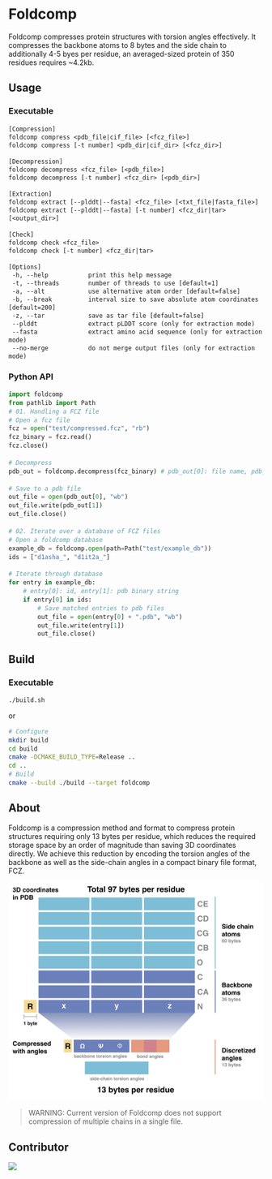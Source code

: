 # Foldcomp
Foldcomp compresses protein structures with torsion angles effectively. It compresses the backbone atoms to 8 bytes and the side chain to additionally 4-5 byes per residue, an averaged-sized protein of 350 residues requires ~4.2kb.

## Usage

### Executable
```
[Compression]
foldcomp compress <pdb_file|cif_file> [<fcz_file>]
foldcomp compress [-t number] <pdb_dir|cif_dir> [<fcz_dir>]

[Decompression]
foldcomp decompress <fcz_file> [<pdb_file>]
foldcomp decompress [-t number] <fcz_dir> [<pdb_dir>]

[Extraction]
foldcomp extract [--plddt|--fasta] <fcz_file> [<txt_file|fasta_file>]
foldcomp extract [--plddt|--fasta] [-t number] <fcz_dir|tar> [<output_dir>]

[Check]
foldcomp check <fcz_file>
foldcomp check [-t number] <fcz_dir|tar>

[Options]
 -h, --help           print this help message
 -t, --threads        number of threads to use [default=1]
 -a, --alt            use alternative atom order [default=false]
 -b, --break          interval size to save absolute atom coordinates [default=200]
 -z, --tar            save as tar file [default=false]
 --plddt              extract pLDDT score (only for extraction mode)
 --fasta              extract amino acid sequence (only for extraction mode)
 --no-merge           do not merge output files (only for extraction mode)
```

### Python API
```py
import foldcomp
from pathlib import Path
# 01. Handling a FCZ file
# Open a fcz file
fcz = open("test/compressed.fcz", "rb")
fcz_binary = fcz.read()
fcz.close()

# Decompress
pdb_out = foldcomp.decompress(fcz_binary) # pdb_out[0]: file name, pdb_out[1]: pdb binary string

# Save to a pdb file
out_file = open(pdb_out[0], "wb")
out_file.write(pdb_out[1])
out_file.close()

# 02. Iterate over a database of FCZ files
# Open a foldcomp database
example_db = foldcomp.open(path=Path("test/example_db"))
ids = ["d1asha_", "d1it2a_"]

# Iterate through database
for entry in example_db:
    # entry[0]: id, entry[1]: pdb binary string
    if entry[0] in ids:
        # Save matched entries to pdb files
        out_file = open(entry[0] + ".pdb", "wb")
        out_file.write(entry[1])
        out_file.close()
```

## Build

### Executable
```sh
./build.sh
```
or
```sh
# Configure
mkdir build
cd build
cmake -DCMAKE_BUILD_TYPE=Release ..
cd ..
# Build
cmake --build ./build --target foldcomp
```

## About

Foldcomp is a compression method and format to compress protein structures requiring only 13 bytes per residue, which reduces the required storage space by an order of magnitude than saving 3D coordinates directly. We achieve this reduction by encoding the torsion angles of the backbone as well as the side-chain angles in a compact binary file format, FCZ.

![abstract](.github/img/Abstract.jpg)

> WARNING: Current version of Foldcomp does not support compression of multiple chains in a single file.

## Contributor
<a href="https://github.com/steineggerlab/foldcomp/graphs/contributors">
  <img src="https://contributors-img.firebaseapp.com/image?repo=steineggerlab/foldcomp" />
</a>
